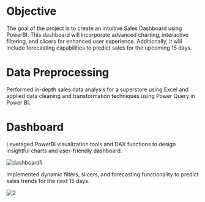 # Objective

The goal of the project is to create an intuitive Sales Dashboard using PowerBI. This dashboard will incorporate advanced charting, interactive filtering, and slicers for enhanced user experience. Additionally, it will include forecasting capabilities to predict sales for the upcoming 15 days.

# Data Preprocessing

Performed in-depth sales data analysis for a superstore using Excel and applied data cleaning and transformation techniques using Power Query in Power BI.

# Dashboard

Leveraged PowerBI visualization tools and DAX functions to design insightful charts and user-friendly dashboard.

   ![dashboard1](https://github.com/MinalJain17/SuperStore-Sales-Dashboard/assets/132137245/bdb605df-814b-4a11-a9fb-3685fa1e48eb)

Implemented dynamic filters, slicers, and forecasting functionality to predict sales trends for the next 15 days.

   ![2](https://github.com/MinalJain17/SuperStore-Sales-Dashboard/assets/132137245/4bbd97f8-2f77-482e-904d-f06bba48d316)


